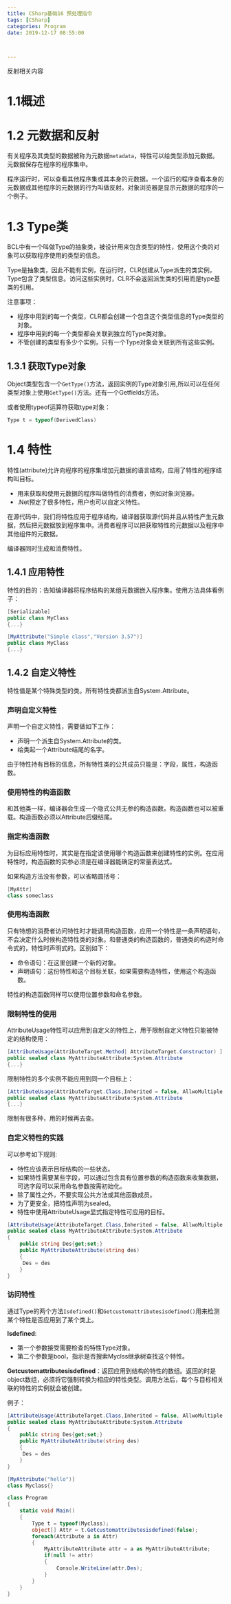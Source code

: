 ```yaml
---
title: CSharp基础16 预处理指令
tags: [CSharp]
categories: Program
date: 2019-12-17 08:55:00



---
```


 反射相关内容

<!-- more -->

# 1.1概述



# 1.2 元数据和反射

有关程序及其类型的数据被称为元数据`metadata`，特性可以给类型添加元数据。元数据保存在程序的程序集中。

程序运行时，可以查看其他程序集或其本身的元数据。一个运行的程序查看本身的元数据或其他程序的元数据的行为叫做反射。对象浏览器是显示元数据的程序的一个例子。

# 1.3 Type类

BCL中有一个叫做Type的抽象类，被设计用来包含类型的特性，使用这个类的对象可以获取程序使用的类型的信息。

Type是抽象类，因此不能有实例，在运行时，CLR创建从Type派生的类实例，Type包含了类型信息。访问这些实例时，CLR不会返回派生类的引用而是type基类的引用。

注意事项：

- 程序中用到的每一个类型，CLR都会创建一个包含这个类型信息的Type类型的对象。
- 程序中用到的每一个类型都会关联到独立的Type类对象。
- 不管创建的类型有多少个实例，只有一个Type对象会关联到所有这些实例。

## 1.3.1 获取Type对象

Object类型包含一个`GetType()`方法，返回实例的Type对象引用,所以可以在任何类型对象上使用`GetType()`方法。还有一个Getfields方法。

或者使用typeof运算符获取type对象：

```csharp
Type t = typeof(DerivedClass)
```

# 1.4 特性

特性(attribute)允许向程序的程序集增加元数据的语言结构，应用了特性的程序结构叫目标。

- 用来获取和使用元数据的程序叫做特性的消费者，例如对象浏览器。
- .Net预定了很多特性，用户也可以自定义特性。

在源代码中，我们将特性应用于程序结构，编译器获取源代码并且从特性产生元数据，然后把元数据放到程序集中。消费者程序可以把获取特性的元数据以及程序中其他组件的元数据。

编译器同时生成和消费特性。

## 1.4.1 应用特性

特性的目的：告知编译器将程序结构的某组元数据嵌入程序集。使用方法具体看例子：

```csharp
[Serializable]
public class MyClass
{...}

[MyAttribute("Simple class","Version 3.57")]
public class MyClass
{...}
```

## 1.4.2 自定义特性

特性值是某个特殊类型的类。所有特性类都派生自System.Attribute。

### 声明自定义特性

声明一个自定义特性，需要做如下工作：

- 声明一个派生自System.Attribute的类。
- 给类起一个Attribute结尾的名字。

由于特性持有目标的信息，所有特性类的公共成员只能是：字段，属性，构造函数。

### 使用特性的构造函数

和其他类一样，编译器会生成一个隐式公共无参的构造函数。构造函数也可以被重载。构造函数必须以Attribute后缀结尾。

### 指定构造函数

为目标应用特性时，其实是在指定该使用哪个构造函数来创建特性的实例。在应用特性时，构造函数的实参必须是在编译器能确定的常量表达式。

如果构造方法没有参数，可以省略圆括号：

```csharp
[MyAttr]
class someclass
```

### 使用构造函数

只有特想的消费者访问特性时才能调用构造函数，应用一个特性是一条声明语句，不会决定什么时候构造特性类的对象。和普通类的构造函数的，普通类的构造时命令式的，特性时声明式的。区别如下：

- 命令语句：在这里创建一个新的对象。
- 声明语句：这份特性和这个目标关联，如果需要构造特性，使用这个构造函数。

特性的构造函数同样可以使用位置参数和命名参数。

### 限制特性的使用

AttributeUsage特性可以应用到自定义的特性上，用于限制自定义特性只能被特定的结构使用：

```csharp
[AttributeUsage(AttributeTarget.Method| AttributeTarget.Constructor) ]
public sealed class MyAttributeAttribute:System.Attribute
{...}
```

限制特性的多个实例不能应用到同一个目标上：

```csharp
[AttributeUsage(AttributeTarget.Class,Inherited = false, AllwoMultiple = false) ]
public sealed class MyAttributeAttribute:System.Attribute
{...}
```

限制有很多种，用的时候再去查。

### 自定义特性的实践

可以参考如下规则:

- 特性应该表示目标结构的一些状态。
- 如果特性需要某些字段，可以通过包含具有位置参数的构造函数来收集数据，可选字段可以采用命名参数按需初始化。
- 除了属性之外，不要实现公共方法或其他函数成员。
- 为了更安全，把特性声明为sealed。
- 特性中使用AttributeUsage显式指定特性可应用的目标。

```csharp
[AttributeUsage(AttributeTarget.Class,Inherited = false, AllwoMultiple = false) ]
public sealed class MyAttributeAttribute:System.Attribute
{
	public string Des{get;set;}
	public MyAttributeAttribute(string des)
	{
	 Des = des
	}
}
```

### 访问特性

通过Type的两个方法`Isdefined()`和`Getcustomattributesisdefined()`用来检测某个特性是否应用到了某个类上。

**Isdefined**:

- 第一个参数接受需要检查的特性Type对象。
- 第二个参数是bool，指示是否搜索Myclss继承树查找这个特性。

**Getcustomattributesisdefined**：返回应用到结构的特性的数组。返回的时是object数组，必须将它强制转换为相应的特性类型。调用方法后，每个与目标相关联的特性的实例就会被创建。

例子：

```csharp
[AttributeUsage(AttributeTarget.Class,Inherited = false, AllwoMultiple = false) ]
public sealed class MyAttributeAttribute:System.Attribute
{
	public string Des{get;set;}
	public MyAttributeAttribute(string des)
	{
	 Des = des
	}
}

[MyAttribute("hello")]
class Myclass{}

class Program
{
    static void Main()
    {
        Type t = typeof(Myclass);
        object[] Attr = t.Getcustomattributesisdefined(false);
        foreach(Attribute a in Attr)
        {
            MyAttributeAttribute attr = a as MyAttributeAttribute;
            if(null != attr)
            {
                Console.WriteLine(attr.Des);
            }
        }
	}
}

```

